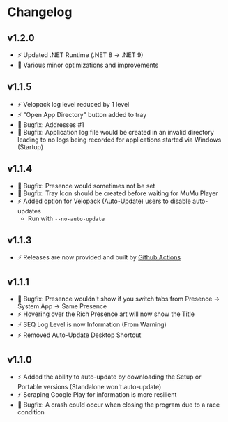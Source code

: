 # Changelog

## v1.2.0

- ⚡️ Updated .NET Runtime (.NET 8 -> .NET 9)
- 🦺 Various minor optimizations and improvements

## v1.1.5

- ⚡️ Velopack log level reduced by 1 level
- ⚡️ "Open App Directory" button added to tray
- 🦺 Bugfix: Addresses #1
- 🦺 Bugfix: Application log file would be created in an invalid directory leading to no logs being recorded for applications started via Windows (Startup)

## v1.1.4

- 🦺 Bugfix: Presence would sometimes not be set
- 🦺 Bugfix: Tray Icon should be created before waiting for MuMu Player
- ⚡️ Added option for Velopack (Auto-Update) users to disable auto-updates
    - Run with `--no-auto-update`

## v1.1.3

- ⚡️ Releases are now provided and built by [Github Actions](https://github.com/JustArion/MuMu_RichPresence/actions)

## v1.1.1

- 🦺 Bugfix: Presence wouldn't show if you switch tabs from Presence -> System App -> Same Presence
- ⚡️ Hovering over the Rich Presence art will now show the Title
- ⚡️ SEQ Log Level is now Information (From Warning)
- ⚡️ Removed Auto-Update Desktop Shortcut

## v1.1.0

- ⚡️ Added the ability to auto-update by downloading the Setup or Portable versions (Standalone won't auto-update)
- ⚡️ Scraping Google Play for information is more resilient
- 🦺 Bugfix: A crash could occur when closing the program due to a race condition
